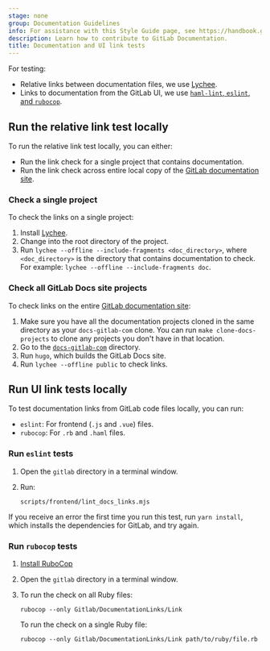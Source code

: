 ```yaml
---
stage: none
group: Documentation Guidelines
info: For assistance with this Style Guide page, see https://handbook.gitlab.com/handbook/product/ux/technical-writing/#assignments-to-other-projects-and-subjects.
description: Learn how to contribute to GitLab Documentation.
title: Documentation and UI link tests
---
```


For testing:

- Relative links between documentation files, we use [Lychee](https://lychee.cli.rs/overview/).
- Links to documentation from the GitLab UI, we use [`haml-lint`, `eslint`, and `rubocop`](#run-ui-link-tests-locally).

## Run the relative link test locally

To run the relative link test locally, you can either:

- Run the link check for a single project that contains documentation.
- Run the link check across entire local copy of the [GitLab documentation site](https://docs.gitlab.com).

### Check a single project

To check the links on a single project:

1. Install [Lychee](https://lychee.cli.rs/guides/getting-started/).
1. Change into the root directory of the project.
1. Run `lychee --offline --include-fragments <doc_directory>`, where `<doc_directory>` is the directory that contains
   documentation to check. For example: `lychee --offline --include-fragments doc`.

### Check all GitLab Docs site projects

To check links on the entire [GitLab documentation site](https://docs.gitlab.com):

1. Make sure you have all the documentation projects cloned in the same directory as your `docs-gitlab-com` clone. You can
   run `make clone-docs-projects` to clone any projects you don't have in that location.
1. Go to the [`docs-gitlab-com`](https://gitlab.com/gitlab-org/technical-writing/docs-gitlab-com) directory.
1. Run `hugo`, which builds the GitLab Docs site.
1. Run `lychee --offline public` to check links.

## Run UI link tests locally

To test documentation links from GitLab code files locally, you can run:

- `eslint`: For frontend (`.js` and `.vue`) files.
- `rubocop`: For `.rb` and `.haml` files.

### Run `eslint` tests

1. Open the `gitlab` directory in a terminal window.
1. Run:

   ```shell
   scripts/frontend/lint_docs_links.mjs
   ```

If you receive an error the first time you run this test, run `yarn install`, which
installs the dependencies for GitLab, and try again.

### Run `rubocop` tests

1. [Install RuboCop](https://github.com/rubocop/rubocop#installation)
1. Open the `gitlab` directory in a terminal window.
1. To run the check on all Ruby files:

   ```shell
   rubocop --only Gitlab/DocumentationLinks/Link
   ```

   To run the check on a single Ruby file:

   ```shell
   rubocop --only Gitlab/DocumentationLinks/Link path/to/ruby/file.rb
   ```
